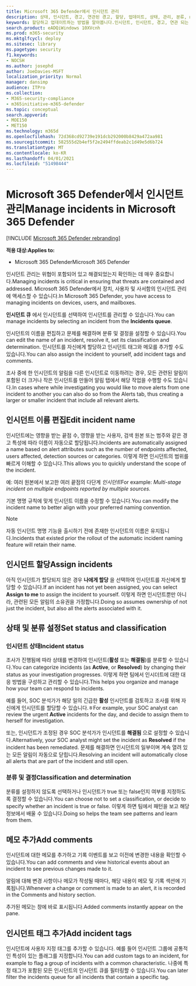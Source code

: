 ```yaml
---
title: Microsoft 365 Defender에서 인시던트 관리
description: 상태, 인시던트, 경고, 연관된 경고, 할당, 업데이트, 상태, 관리, 분류, microsoft, 365, m365를
keywords: 할당하고 업데이트하는 방법을 알아봅니다.인시던트, 인시던트, 경고, 연관 되는 경고, 할당, 업데이트, 상태, 관리, 분류, microsoft, 365, m365
search.product: eADQiWindows 10XVcnh
ms.prod: m365-security
ms.mktglfcycl: deploy
ms.sitesec: library
ms.pagetype: security
f1.keywords:
- NOCSH
ms.author: josephd
author: JoeDavies-MSFT
localization_priority: Normal
manager: dansimp
audience: ITPro
ms.collection:
- M365-security-compliance
- m365initiative-m365-defender
ms.topic: conceptual
search.appverid:
- MOE150
- MET150
ms.technology: m365d
ms.openlocfilehash: 72d368cd92739e191dcb292000b8429a472aa981
ms.sourcegitcommit: 582555d2b4ef5f2e2494ffdeab2c1d49e5d6b724
ms.translationtype: MT
ms.contentlocale: ko-KR
ms.lasthandoff: 04/01/2021
ms.locfileid: "51498444"
---
```

# <a name="manage-incidents-in-microsoft-365-defender"></a><span data-ttu-id="b4558-104">Microsoft 365 Defender에서 인시던트 관리</span><span class="sxs-lookup"><span data-stu-id="b4558-104">Manage incidents in Microsoft 365 Defender</span></span>

[!INCLUDE [Microsoft 365 Defender rebranding](../includes/microsoft-defender.md)]


<span data-ttu-id="b4558-105">**적용 대상:**</span><span class="sxs-lookup"><span data-stu-id="b4558-105">**Applies to:**</span></span>
- <span data-ttu-id="b4558-106">Microsoft 365 Defender</span><span class="sxs-lookup"><span data-stu-id="b4558-106">Microsoft 365 Defender</span></span>



<span data-ttu-id="b4558-107">인시던트 관리는 위협이 포함되어 있고 해결되었는지 확인하는 데 매우 중요합니다.</span><span class="sxs-lookup"><span data-stu-id="b4558-107">Managing incidents is critical in ensuring that threats are contained and addressed.</span></span> <span data-ttu-id="b4558-108">Microsoft 365 Defender에서 장치, 사용자 및 사서함의 인시던트 관리에 액세스할 수 있습니다.</span><span class="sxs-lookup"><span data-stu-id="b4558-108">In Microsoft 365 Defender, you have access to managing incidents on devices, users, and mailboxes.</span></span> 


<span data-ttu-id="b4558-109">**인시던트 큐** 에서 인시던트를 선택하여 인시던트를 관리할 수 있습니다.</span><span class="sxs-lookup"><span data-stu-id="b4558-109">You can manage incidents by selecting an incident from the **Incidents queue**.</span></span> 

<span data-ttu-id="b4558-110">인시던트의 이름을 편집하고 문제를 해결하며 분류 및 결정을 설정할 수 있습니다.</span><span class="sxs-lookup"><span data-stu-id="b4558-110">You can edit the name of an incident, resolve it, set its classification and determination.</span></span> <span data-ttu-id="b4558-111">인시던트를 자신에게 할당하고 인시던트 태그와 메모를 추가할 수도 있습니다.</span><span class="sxs-lookup"><span data-stu-id="b4558-111">You can also assign the incident to yourself, add incident tags and comments.</span></span>

<span data-ttu-id="b4558-112">조사 중에 한 인시던트의 알림을 다른 인시던트로 이동하려는 경우, 모든 관련된 알림이 포함된 더 크거나 작은 인시던트를 만들어 알림 탭에서 해당 작업을 수행할 수도 있습니다.</span><span class="sxs-lookup"><span data-stu-id="b4558-112">In cases where while investigating you would like to move alerts from one incident to another you can also do so from the Alerts tab, thus creating a larger or smaller incident that include all relevant alerts.</span></span>

## <a name="edit-incident-name"></a><span data-ttu-id="b4558-113">인시던트 이름 편집</span><span class="sxs-lookup"><span data-stu-id="b4558-113">Edit incident name</span></span>
<span data-ttu-id="b4558-114">인시던트에는 영향을 받는 끝점 수, 영향을 받는 사용자, 검색 원본 또는 범주와 같은 경고 특성에 따라 이름이 자동으로 할당됩니다.</span><span class="sxs-lookup"><span data-stu-id="b4558-114">Incidents are automatically assigned a name based on alert attributes such as the number of endpoints affected, users affected, detection sources or categories.</span></span> <span data-ttu-id="b4558-115">이렇게 하면 인시던트의 범위를 빠르게 이해할 수 있습니다.</span><span class="sxs-lookup"><span data-stu-id="b4558-115">This allows you to quickly understand the scope of the incident.</span></span>

<span data-ttu-id="b4558-116">예: 여러 원본에서 보고한 여러 끝점의 다단계 *인시던트*</span><span class="sxs-lookup"><span data-stu-id="b4558-116">For example: *Multi-stage incident on multiple endpoints reported by multiple sources.*</span></span>

<span data-ttu-id="b4558-117">기본 명명 규칙에 맞게 인시던트 이름을 수정할 수 있습니다.</span><span class="sxs-lookup"><span data-stu-id="b4558-117">You can modify the incident name to better align with your preferred naming convention.</span></span>

> [!NOTE]
> <span data-ttu-id="b4558-118">자동 인시던트 명명 기능을 출시하기 전에 존재한 인시던트의 이름은 유지됩니다.</span><span class="sxs-lookup"><span data-stu-id="b4558-118">Incidents that existed prior the rollout of the automatic incident naming feature will retain their name.</span></span>



## <a name="assign-incidents"></a><span data-ttu-id="b4558-119">인시던트 할당</span><span class="sxs-lookup"><span data-stu-id="b4558-119">Assign incidents</span></span>
<span data-ttu-id="b4558-120">아직 인시던트가 할당되지 않은 경우 **나에게 할당** 을 선택하여 인시던트를 자신에게 할당할 수 있습니다.</span><span class="sxs-lookup"><span data-stu-id="b4558-120">If an incident has not yet been assigned, you can select **Assign to me** to assign the incident to yourself.</span></span> <span data-ttu-id="b4558-121">이렇게 하면 인시던트뿐만 아니라, 관련된 모든 알림의 소유권을 가정합니다.</span><span class="sxs-lookup"><span data-stu-id="b4558-121">Doing so assumes ownership of not just the incident, but also all the alerts associated with it.</span></span>

## <a name="set-status-and-classification"></a><span data-ttu-id="b4558-122">상태 및 분류 설정</span><span class="sxs-lookup"><span data-stu-id="b4558-122">Set status and classification</span></span>
### <a name="incident-status"></a><span data-ttu-id="b4558-123">인시던트 상태</span><span class="sxs-lookup"><span data-stu-id="b4558-123">Incident status</span></span>
<span data-ttu-id="b4558-124">조사가 진행됨에 따라 상태를 변경하여 인시던트(**활성** 또는 **해결됨**)를 분류할 수 있습니다.</span><span class="sxs-lookup"><span data-stu-id="b4558-124">You can categorize incidents (as **Active**, or **Resolved**) by changing their status as your investigation progresses.</span></span> <span data-ttu-id="b4558-125">이렇게 하면 팀에서 인시더트에 대한 대응 방법을 구성하고 관리할 수 있습니다.</span><span class="sxs-lookup"><span data-stu-id="b4558-125">This helps you organize and manage how your team can respond to incidents.</span></span>

<span data-ttu-id="b4558-126">예를 들어, SOC 분석가가 해당 일의 긴급한 **활성** 인시던트를 검토하고 조사를 위해 자신에게 인시던트를 할당할 수 있습니다.ㅎ</span><span class="sxs-lookup"><span data-stu-id="b4558-126">For example, your SOC analyst can review the urgent **Active** incidents for the day, and decide to assign them to herself for investigation.</span></span>

<span data-ttu-id="b4558-127">또는, 인시던트가 조정된 경우 SOC 분석가가 인시던트를 **해결됨** 으로 설정할 수 있습니다.</span><span class="sxs-lookup"><span data-stu-id="b4558-127">Alternatively, your SOC analyst might set the incident as **Resolved** if the incident has been remediated.</span></span> <span data-ttu-id="b4558-128">문제를 해결하면 인시던트의 일부이며 계속 열려 있는 모든 알림이 자동으로 닫힙니다.</span><span class="sxs-lookup"><span data-stu-id="b4558-128">Resolving an incident will automatically close all alerts that are part of the incident and still open.</span></span> 

### <a name="classification-and-determination"></a><span data-ttu-id="b4558-129">분류 및 결정</span><span class="sxs-lookup"><span data-stu-id="b4558-129">Classification and determination</span></span>
<span data-ttu-id="b4558-130">분류를 설정하지 않도록 선택하거나 인시던트가 true 또는 false인지 여부를 지정하도록 결정할 수 있습니다.</span><span class="sxs-lookup"><span data-stu-id="b4558-130">You can choose not to set a classification, or decide to specify whether an incident is true or false.</span></span> <span data-ttu-id="b4558-131">이렇게 하면 팀에서 패턴을 보고 해당 정보에서 배울 수 있습니다.</span><span class="sxs-lookup"><span data-stu-id="b4558-131">Doing so helps the team see patterns and learn from them.</span></span> 

## <a name="add-comments"></a><span data-ttu-id="b4558-132">메모 추가</span><span class="sxs-lookup"><span data-stu-id="b4558-132">Add comments</span></span>
<span data-ttu-id="b4558-133">인시던트에 대한 메모를 추가하고 기록 이벤트를 보고 이전에 변경한 내용을 확인할 수 있습니다.</span><span class="sxs-lookup"><span data-stu-id="b4558-133">You can add comments and view historical events about an incident to see previous changes made to it.</span></span>

<span data-ttu-id="b4558-134">알림에 대해 변경 사항이나 메모가 작성될 때마다, 해당 내용이 메모 및 기록 섹션에 기록됩니다.</span><span class="sxs-lookup"><span data-stu-id="b4558-134">Whenever a change or comment is made to an alert, it is recorded in the Comments and history section.</span></span>

<span data-ttu-id="b4558-135">추가된 메모는 창에 바로 표시됩니다.</span><span class="sxs-lookup"><span data-stu-id="b4558-135">Added comments instantly appear on the pane.</span></span>

## <a name="add-incident-tags"></a><span data-ttu-id="b4558-136">인시던트 태그 추가</span><span class="sxs-lookup"><span data-stu-id="b4558-136">Add incident tags</span></span>
<span data-ttu-id="b4558-137">인시던트에 사용자 지정 태그를 추가할 수 있습니다. 예를 들어 인시던트 그룹에 공통적인 특성이 있는 플래그를 지정합니다.</span><span class="sxs-lookup"><span data-stu-id="b4558-137">You can add custom tags to an incident, for example to flag a group of incidents with a common characteristic.</span></span> <span data-ttu-id="b4558-138">나중에 특정 태그가 포함된 모든 인시던트의 인시던트 큐를 필터링할 수 있습니다.</span><span class="sxs-lookup"><span data-stu-id="b4558-138">You can later filter the incidents queue for all incidents that contain a specific tag.</span></span>
